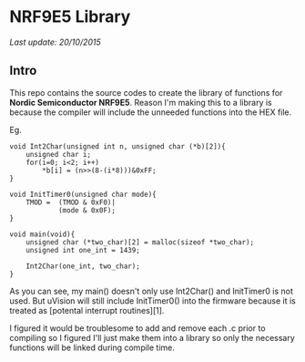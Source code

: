 # NRF9E5 Library #

_Last update: 20/10/2015_

## Intro ##

This repo contains the source codes to create the library of functions for __Nordic Semiconductor NRF9E5__.
Reason I'm making this to a library is because the compiler will include the unneeded functions into the HEX 
file. 

Eg.

```
void Int2Char(unsigned int n, unsigned char (*b)[2]){
	unsigned char i;
	for(i=0; i<2; i++)
		*b[i] = (n>>(8-(i*8)))&0xFF;
}

void InitTimer0(unsigned char mode){
	TMOD =	(TMOD & 0xF0)|
			(mode & 0x0F);
}

void main(void){
	unsigned char (*two_char)[2] = malloc(sizeof *two_char);
	unsigned int one_int = 1439;
	
	Int2Char(one_int, two_char);
}
```

As you can see, my main() doesn't only use Int2Char() and InitTimer0 is not used. But uVision will
still include InitTimer0() into the firmware because it is treated as [potental interrupt routines][1].

I figured it would be troublesome to add and remove each .c prior to compiling so I figured I'll just make them
into a library so only the necessary functions will be linked during compile time. 


